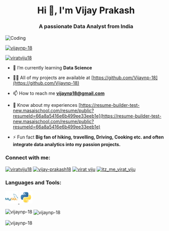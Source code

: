 <h1 align="center">Hi 👋, I'm Vijay Prakash</h1>
<h3 align="center">A passionate Data Analyst from India</h3>
<img align="center" alt="Coding" width="400" src="https://cdn.dribbble.com/users/720555/screenshots/4029449/desk.gif">


<p align="left"> <a href="https://github.com/ryo-ma/github-profile-trophy"><img src="https://github-profile-trophy.vercel.app/?username=vijaynp-18" alt="vijaynp-18" /></a> </p>

<p align="left"> <a href="https://twitter.com/viratviju18" target="blank"><img src="https://img.shields.io/twitter/follow/viratviju18?logo=twitter&style=for-the-badge" alt="viratviju18" /></a> </p>

- 🌱 I’m currently learning **Data Science**

- 👨‍💻 All of my projects are available at [https://github.com/Vijaynp-18](https://github.com/Vijaynp-18)

- 📫 How to reach me **vijaynp18@gmail.com**

- 📄 Know about my experiences [https://resume-builder-test-new.masaischool.com/resume/public?resumeId=66a8a5416e6b499ee33eeb1e](https://resume-builder-test-new.masaischool.com/resume/public?resumeId=66a8a5416e6b499ee33eeb1e)

- ⚡ Fun fact **Big fan of hiking, travelling, Driving, Cooking etc. and often integrate data analytics into my passion projects.**

<h3 align="left">Connect with me:</h3>
<p align="left">
<a href="https://twitter.com/viratviju18" target="blank"><img align="center" src="https://raw.githubusercontent.com/rahuldkjain/github-profile-readme-generator/master/src/images/icons/Social/twitter.svg" alt="viratviju18" height="30" width="40" /></a>
<a href="https://linkedin.com/in/vijay-prakash18" target="blank"><img align="center" src="https://raw.githubusercontent.com/rahuldkjain/github-profile-readme-generator/master/src/images/icons/Social/linked-in-alt.svg" alt="vijay-prakash18" height="30" width="40" /></a>
<a href="https://fb.com/virat viju" target="blank"><img align="center" src="https://raw.githubusercontent.com/rahuldkjain/github-profile-readme-generator/master/src/images/icons/Social/facebook.svg" alt="virat viju" height="30" width="40" /></a>
<a href="https://instagram.com/itz_me_virat_viju" target="blank"><img align="center" src="https://raw.githubusercontent.com/rahuldkjain/github-profile-readme-generator/master/src/images/icons/Social/instagram.svg" alt="itz_me_virat_viju" height="30" width="40" /></a>
</p>

<h3 align="left">Languages and Tools:</h3>
<p align="left"> <a href="https://www.mysql.com/" target="_blank" rel="noreferrer"> <img src="https://raw.githubusercontent.com/devicons/devicon/master/icons/mysql/mysql-original-wordmark.svg" alt="mysql" width="40" height="40"/> </a> <a href="https://www.python.org" target="_blank" rel="noreferrer"> <img src="https://raw.githubusercontent.com/devicons/devicon/master/icons/python/python-original.svg" alt="python" width="40" height="40"/> </a> </p>

<p><img align="left" src="https://github-readme-stats.vercel.app/api/top-langs?username=vijaynp-18&show_icons=true&locale=en&layout=compact" alt="vijaynp-18" /></p>

<p>&nbsp;<img align="center" src="https://github-readme-stats.vercel.app/api?username=vijaynp-18&show_icons=true&locale=en" alt="vijaynp-18" /></p>

<p><img align="center" src="https://github-readme-streak-stats.herokuapp.com/?user=vijaynp-18&" alt="vijaynp-18" /></p>

